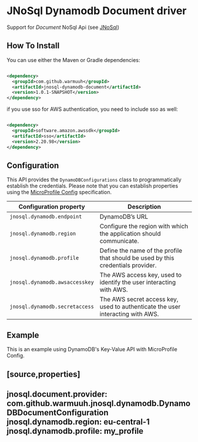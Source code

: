 # JNoSql Dynamodb Document driver

Support for *Document* NoSql Api (see [JNoSql](https://github.com/eclipse/jnosql))

## How To Install

You can use either the Maven or Gradle dependencies:

```xml

<dependency>
  <groupId>com.github.warmuuh</groupId>
  <artifactId>jnosql-dynamodb-document</artifactId>
  <version>1.0.1-SNAPSHOT</version>
</dependency>
```

if you use sso for AWS authentication, you need to include sso as well:

```xml

<dependency>
  <groupId>software.amazon.awssdk</groupId>
  <artifactId>sso</artifactId>
  <version>2.20.98</version>
</dependency>
```

## Configuration

This API provides the ```DynamoDBConfigurations``` class to programmatically establish the credentials.
Please note that you can establish properties using the [MicroProfile Config](https://microprofile.io/microprofile-config/) specification.

| Configuration property         | Description                                                                      |
|--------------------------------|----------------------------------------------------------------------------------|
| `jnosql.dynamodb.endpoint`     | DynamoDB’s URL                                                                   |
| `jnosql.dynamodb.region`       | Configure the region with which the application should communicate.              |
| `jnosql.dynamodb.profile`      | Define the name of the profile that should be used by this credentials provider. |
| `jnosql.dynamodb.awsaccesskey` | The AWS access key, used to identify the user interacting with AWS.              |
| `jnosql.dynamodb.secretaccess` | The AWS secret access key, used to authenticate the user interacting with AWS.   |

## Example

This is an example using DynamoDB's Key-Value API with MicroProfile Config.

[source,properties]
----
jnosql.document.provider: com.github.warmuuh.jnosql.dynamodb.DynamoDBDocumentConfiguration
jnosql.dynamodb.region: eu-central-1
jnosql.dynamodb.profile: my_profile
----
